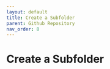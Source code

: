 ```yaml
---
layout: default
title: Create a Subfolder
parent: Github Repository
nav_order: 8
---
```


# Create a Subfolder
